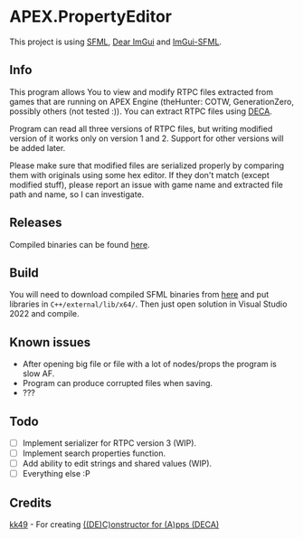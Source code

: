 # APEX.PropertyEditor
This project is using [SFML](https://github.com/SFML/SFML), [Dear ImGui](https://github.com/ocornut/imgui) and [ImGui-SFML](https://github.com/eliasdaler/imgui-sfml).

## Info
This program allows You to view and modify RTPC files extracted from games that are running on APEX Engine (theHunter: COTW, GenerationZero, possibly others (not tested :)). You can extract RTPC files using [DECA](https://github.com/kk49/deca).

Program can read all three versions of RTPC files, but writing modified version of it works only on version 1 and 2. Support for other versions will be added later.

Please make sure that modified files are serialized properly by comparing them with originals using some hex editor. If they don't match (except modified stuff), please report an issue with game name and extracted file path and name, so I can investigate.

## Releases
Compiled binaries can be found [here](https://github.com/CatShot112/APEX.PropertyEditor/releases).

## Build
You will need to download compiled SFML binaries from [here](https://github.com/CatShot112/APEX.PropertyEditor/releases) and put libraries in `C++/external/lib/x64/`. Then just open solution in Visual Studio 2022 and compile.

## Known issues
- After opening big file or file with a lot of nodes/props the program is slow AF.
- Program can produce corrupted files when saving.
- ???

## Todo
- [ ] Implement serializer for RTPC version 3 (WIP).
- [ ] Implement search properties function.
- [ ] Add ability to edit strings and shared values (WIP).
- [ ] Everything else :P

## Credits
[kk49](https://github.com/kk49) - For creating [((DE)C)onstructor for (A)pps (DECA)](https://github.com/kk49/deca)
